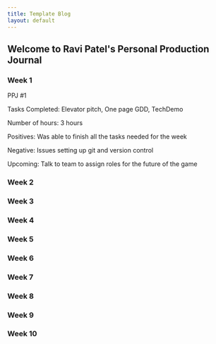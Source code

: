 ```yaml
---
title: Template Blog
layout: default
---
```


## Welcome to Ravi Patel's Personal Production Journal

### Week 1

PPJ #1 

Tasks Completed: Elevator pitch, One page GDD, TechDemo 

Number of hours: 3 hours 

Positives: Was able to finish all the tasks needed for the week 

Negative: Issues setting up git and version control 

Upcoming: Talk to team to assign roles for the future of the game

### Week 2

### Week 3

### Week 4

### Week 5

### Week 6

### Week 7

### Week 8

### Week 9

### Week 10
